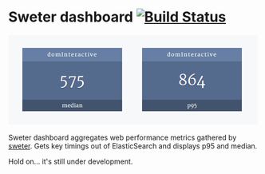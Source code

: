 # Sweter dashboard [![Build Status](https://travis-ci.org/msn0/sweter-dashboard.svg?branch=master)](http://travis-ci.org/msn0/sweter-dashboard)

![dashboard](screenshot.png)

Sweter dashboard aggregates web performance metrics gathered by [sweter](https://github.com/msn0/sweter). Gets key timings out of ElasticSearch and displays p95 and median.

Hold on... it's still under development.
